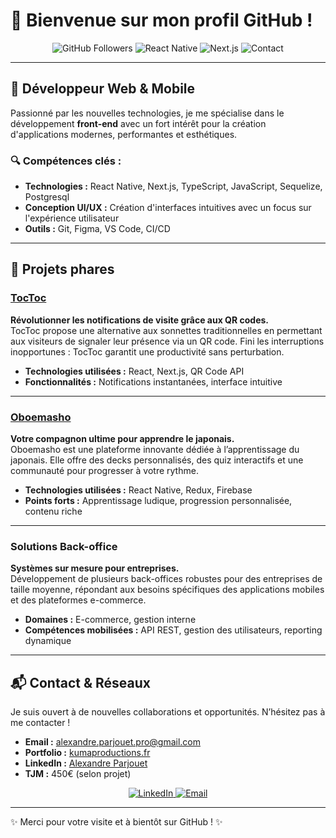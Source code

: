 # 👋 Bienvenue sur mon profil GitHub !  
<p align="center">
  <img src="https://img.shields.io/github/followers/alexandreparjouet?label=Suivre&style=social" alt="GitHub Followers">
  <img src="https://img.shields.io/badge/React%20Native-%231572B6.svg?style=flat&logo=react&logoColor=white" alt="React Native">
  <img src="https://img.shields.io/badge/Next.js-%23000000.svg?style=flat&logo=nextdotjs&logoColor=white" alt="Next.js">
  <img src="https://img.shields.io/badge/Contact-📧-blue" alt="Contact">
</p>

---

## 🚀 Développeur Web & Mobile  
Passionné par les nouvelles technologies, je me spécialise dans le développement **front-end** avec un fort intérêt pour la création d'applications modernes, performantes et esthétiques.  

### 🔍 **Compétences clés :**  
- **Technologies :** React Native, Next.js, TypeScript, JavaScript, Sequelize, Postgresql
- **Conception UI/UX :** Création d'interfaces intuitives avec un focus sur l'expérience utilisateur  
- **Outils :** Git, Figma, VS Code, CI/CD  

---

## 🌟 **Projets phares**  

### [TocToc](https://toctoc-qr.com)  
**Révolutionner les notifications de visite grâce aux QR codes.**  
TocToc propose une alternative aux sonnettes traditionnelles en permettant aux visiteurs de signaler leur présence via un QR code. Fini les interruptions inopportunes : TocToc garantit une productivité sans perturbation.  

- **Technologies utilisées :** React, Next.js, QR Code API  
- **Fonctionnalités :** Notifications instantanées, interface intuitive  

---

### [Oboemasho](https://oboemasho.com)  
**Votre compagnon ultime pour apprendre le japonais.**  
Oboemasho est une plateforme innovante dédiée à l’apprentissage du japonais. Elle offre des decks personnalisés, des quiz interactifs et une communauté pour progresser à votre rythme.

- **Technologies utilisées :** React Native, Redux, Firebase  
- **Points forts :** Apprentissage ludique, progression personnalisée, contenu riche  

---

### Solutions Back-office  
**Systèmes sur mesure pour entreprises.**  
Développement de plusieurs back-offices robustes pour des entreprises de taille moyenne, répondant aux besoins spécifiques des applications mobiles et des plateformes e-commerce.  

- **Domaines :** E-commerce, gestion interne  
- **Compétences mobilisées :** API REST, gestion des utilisateurs, reporting dynamique  

---

## 📬 **Contact & Réseaux**  

Je suis ouvert à de nouvelles collaborations et opportunités. N’hésitez pas à me contacter !  

- **Email :** alexandre.parjouet.pro@gmail.com  
- **Portfolio :** [kumaproductions.fr](https://kumaproductions.fr)  
- **LinkedIn :** [Alexandre Parjouet](https://www.linkedin.com/in/alexandre-parjouet/)  
- **TJM :** 450€ (selon projet)  

<p align="center">
  <a href="https://linkedin.com/in/alexandre-parjouet" target="_blank">
    <img src="https://img.shields.io/badge/-LinkedIn-blue?style=for-the-badge&logo=linkedin&logoColor=white" alt="LinkedIn">
  </a>
  <a href="mailto:alexandre.parjouet.pro@gmail.com" target="_blank">
    <img src="https://img.shields.io/badge/-Email-red?style=for-the-badge&logo=gmail&logoColor=white" alt="Email">
  </a>
</p>

---

✨ Merci pour votre visite et à bientôt sur GitHub ! ✨  
